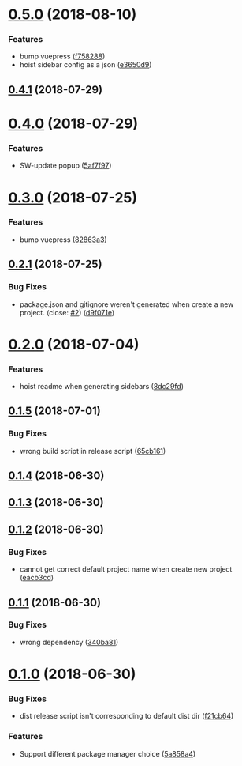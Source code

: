 <a name="0.5.0"></a>
# [0.5.0](https://github.com/ulivz/template-vuepress/compare/v0.4.1...v0.5.0) (2018-08-10)


### Features

* bump vuepress ([f758288](https://github.com/ulivz/template-vuepress/commit/f758288))
* hoist sidebar config as a json ([e3650d9](https://github.com/ulivz/template-vuepress/commit/e3650d9))



<a name="0.4.1"></a>
## [0.4.1](https://github.com/ulivz/template-vuepress/compare/v0.4.0...v0.4.1) (2018-07-29)



<a name="0.4.0"></a>
# [0.4.0](https://github.com/ulivz/template-vuepress/compare/v0.3.0...v0.4.0) (2018-07-29)


### Features

* SW-update popup ([5af7f97](https://github.com/ulivz/template-vuepress/commit/5af7f97))



<a name="0.3.0"></a>
# [0.3.0](https://github.com/ulivz/template-vuepress/compare/v0.2.1...v0.3.0) (2018-07-25)


### Features

* bump vuepress ([82863a3](https://github.com/ulivz/template-vuepress/commit/82863a3))



<a name="0.2.1"></a>
## [0.2.1](https://github.com/ulivz/template-vuepress/compare/v0.2.0...v0.2.1) (2018-07-25)


### Bug Fixes

* package.json and gitignore weren't generated when create a new project. (close: [#2](https://github.com/ulivz/template-vuepress/issues/2)) ([d9f071e](https://github.com/ulivz/template-vuepress/commit/d9f071e))



<a name="0.2.0"></a>
# [0.2.0](https://github.com/ulivz/template-vuepress/compare/v0.1.5...v0.2.0) (2018-07-04)


### Features

* hoist readme when generating sidebars ([8dc29fd](https://github.com/ulivz/template-vuepress/commit/8dc29fd))



<a name="0.1.5"></a>
## [0.1.5](https://github.com/ulivz/template-vuepress/compare/v0.1.4...v0.1.5) (2018-07-01)


### Bug Fixes

* wrong build script in release script ([65cb161](https://github.com/ulivz/template-vuepress/commit/65cb161))



<a name="0.1.4"></a>
## [0.1.4](https://github.com/ulivz/template-vuepress/compare/v0.1.3...v0.1.4) (2018-06-30)



<a name="0.1.3"></a>
## [0.1.3](https://github.com/ulivz/template-vuepress/compare/v0.1.2...v0.1.3) (2018-06-30)



<a name="0.1.2"></a>
## [0.1.2](https://github.com/ulivz/template-vuepress/compare/v0.1.1...v0.1.2) (2018-06-30)


### Bug Fixes

* cannot get correct default project name when create new project ([eacb3cd](https://github.com/ulivz/template-vuepress/commit/eacb3cd))



<a name="0.1.1"></a>
## [0.1.1](https://github.com/ulivz/template-vuepress/compare/0.1.0...0.1.1) (2018-06-30)


### Bug Fixes

* wrong dependency ([340ba81](https://github.com/ulivz/template-vuepress/commit/340ba81))



<a name="0.1.0"></a>
# [0.1.0](https://github.com/ulivz/template-vuepress/compare/0.0.2...0.1.0) (2018-06-30)


### Bug Fixes

* dist release script isn't corresponding to default dist dir ([f21cb64](https://github.com/ulivz/template-vuepress/commit/f21cb64))


### Features

* Support different package manager choice ([5a858a4](https://github.com/ulivz/template-vuepress/commit/5a858a4))



